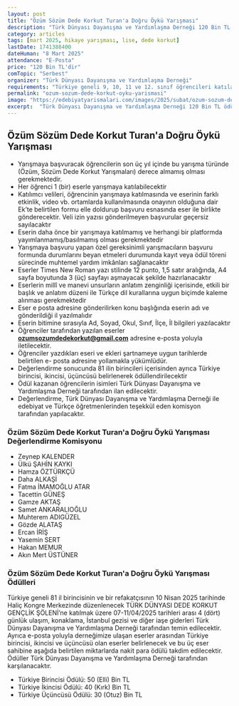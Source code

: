 ```yaml
---
layout: post
title: "Özüm Sözüm Dede Korkut Turan'a Doğru Öykü Yarışması"
description: "Türk Dünyası Dayanışma ve Yardımlaşma Derneği 120 Bin TL ödüllü Özüm Sözüm Dede Korkut Turan'a Doğru Öykü Yarışması'nı duyurdu"
category: articles
tags: [mart 2025, hikaye yarışması, lise, dede korkut]
lastDate: 1741388400
dateHuman: "8 Mart 2025"
attendance: "E-Posta"
price: "120 Bin TL'dir"
comTopic: "Serbest"
organizer: "Türk Dünyası Dayanışma ve Yardımlaşma Derneği"
requirements: "Türkiye geneli 9, 10, 11 ve 12. sınıf öğrencileri katılabilir"
permalink: "ozum-sozum-dede-korkut-oyku-yarismasi"
image: "https://edebiyatyarismalari.com/images/2025/subat/ozum-sozum-dede-korkut-oyku-yarismasi.webp"
excerpt:  "Türk Dünyası Dayanışma ve Yardımlaşma Derneği 120 Bin TL ödüllü Özüm Sözüm Dede Korkut Turan'a Doğru Öykü Yarışması'nı duyurdu"
---
```


## Özüm Sözüm Dede Korkut Turan'a Doğru Öykü Yarışması

- Yarışmaya başvuracak öğrencilerin son üç yıl içinde bu yarışma türünde (Özüm, Sözüm Dede Korkut Yarışmaları) derece almamış olması gerekmektedir.
- Her öğrenci 1 (bir) eserle yarışmaya katılabilecektir
- Katılımcı velileri, öğrencinin yarışmaya katılmasında ve eserinin farklı etkinlik, video vb. ortamlarda kullanılmasında onayının olduğuna dair Ek’te belirtilen formu elle doldurup başvuru esnasında eser ile birlikte gönderecektir. Veli izin yazısı gönderilmeyen başvurular geçersiz sayılacaktır
- Eserin daha önce bir yarışmaya katılmamış ve herhangi bir platformda yayımlanmamış/basılmamış olması gerekmektedir
- Yarışmaya başvuru yapan özel gereksinimli yarışmacıların başvuru formunda durumlarını beyan etmeleri durumunda kayıt veya ödül töreni sürecinde muhtemel yardım imkânları sağlanacaktır
- Eserler Times New Roman yazı stilinde 12 punto, 1,5 satır aralığında, A4 sayfa boyutunda 3 (üç) sayfayı aşmayacak şekilde hazırlanacaktır
- Eserlerin millî ve manevi unsurların anlatım zenginliği içerisinde, etkili bir başlık ve anlatım düzeni ile Türkçe dil kurallarına uygun biçimde kaleme alınması gerekmektedir
- Eser e posta adresine gönderilirken konu başlığında eserin adı ve gönderildiği il yazılmalıdır
- Eserin bitimine sırasıyla Ad, Soyad, Okul, Sınıf, İlçe, İl bilgileri yazılacaktır
- Öğrenciler tarafından yazılan eserler **ozumsozumdedekorkut@gmail.com** adresine e-posta yoluyla iletilecektir.
- Öğrenciler yazdıkları eseri ve ekleri şartnameye uygun tarihlerde belirtilen e- posta adresine yollamakla yükümlüdür.
- Değerlendirme sonucunda 81 ilin birincileri içerisinden ayrıca Türkiye birincisi, ikincisi, üçüncüsü belirlenerek ödüllendirilecektir
- Ödül kazanan öğrencilerin isimleri Türk Dünyası Dayanışma ve Yardımlaşma Derneği tarafından ilan edilecektir.
- Değerlendirme, Türk Dünyası Dayanışma ve Yardımlaşma Derneği ile edebiyat ve Türkçe öğretmenlerinden teşekkül eden komisyon tarafından yapılacaktır.

### Özüm Sözüm Dede Korkut Turan'a Doğru Öykü Yarışması Değerlendirme Komisyonu

- Zeynep KALENDER
- Ülkü ŞAHİN KAYKI
- Hamza ÖZTÜRKÇÜ
- Daha ALKAŞİ
- Fatma İMAMOĞLU ATAR
- Tacettin GÜNEŞ
- Gamze AKTAŞ
- Samet ANKARALIOĞLU
- Muhterem ADIGÜZEL
- Gözde ALATAŞ
- Ercan İRİŞ
- Yasemin SERT
- Hakan MEMUR
- Akın Mert ÜSTÜNER

### Özüm Sözüm Dede Korkut Turan'a Doğru Öykü Yarışması Ödülleri

Türkiye geneli 81 il birincisinin ve bir refakatçısının 10 Nisan 2025 tarihinde Haliç Kongre Merkezinde düzenlenecek TÜRK DÜNYASI DEDE KORKUT GENÇLİK ŞÖLENİ’ne katılmak üzere 07-11/04/2025 tarihleri arası 4 (dört) günlük ulaşım, konaklama, İstanbul gezisi ve diğer iaşe giderleri Türk Dünyası Dayanışma ve Yardımlaşma Derneği tarafından temin edilecektir. Ayrıca e-posta yoluyla derneğimize ulaşan eserler arasından Türkiye birincisi, ikincisi ve üçüncüsü olan eserler belirlenecek ve bu üç eser sahibine aşağıda belirtilen miktarlarda nakit para ödülü takdim edilecektir. Ödüller Türk Dünyası Dayanışma ve Yardımlaşma Derneği tarafından karşılanacaktır.
 
- Türkiye Birincisi Ödülü: 50 (Elli) Bin TL
- Türkiye İkincisi Ödülü: 40 (Kırk) Bin TL
- Türkiye Üçüncüsü Ödülü: 30 (Otuz) Bin TL